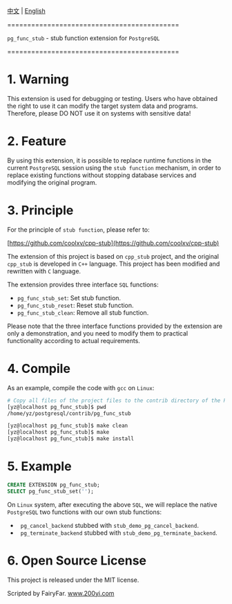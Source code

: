 [中文](README-中文.md) | [English](README.md)

===========================================

`pg_func_stub` - stub function extension for `PostgreSQL`

===========================================

# 1. Warning

This extension is used for debugging or testing. Users who have obtained the right to use it can modify the target system data and programs. Therefore, please DO NOT use it on systems with sensitive data!

# 2. Feature

By using this extension, it is possible to replace runtime functions in the current `PostgreSQL` session using the `stub function` mechanism, in order to replace existing functions without stopping database services and modifying the original program.

# 3. Principle

For the principle of `stub function`, please refer to:

[https://github.com/coolxv/cpp-stub](https://github.com/coolxv/cpp-stub)

The extension of this project is based on `cpp_stub` project, and the original `cpp_stub` is developed in `C++` language. This project has been modified and rewritten with `C` language.

The extension provides three interface `SQL` functions:

- `pg_func_stub_set`: Set stub function.
- `pg_func_stub_reset`: Reset stub function.
- `pg_func_stub_clean`: Remove all stub function.

Please note that the three interface functions provided by the extension are only a demonstration, and you need to modify them to practical functionality according to actual requirements.

# 4. Compile

As an example, compile the code with `gcc` on `Linux`:

```bash
# Copy all files of the project files to the contrib directory of the PostgreSQL source codes.
[yz@localhost pg_func_stub]$ pwd
/home/yz/postgresql/contrib/pg_func_stub

[yz@localhost pg_func_stub]$ make clean
[yz@localhost pg_func_stub]$ make
[yz@localhost pg_func_stub]$ make install
```

# 5. Example

```SQL
CREATE EXTENSION pg_func_stub;
SELECT pg_func_stub_set('');
```

On `Linux` system, after executing the above `SQL`, we will replace the native `PostgreSQL` two functions with our own stub functions:

- ` pg_cancel_backend` stubbed with `stub_demo_pg_cancel_backend`.
- ` pg_terminate_backend` stubbed with `stub_demo_pg_terminate_backend`.

# 6. Open Source License

This project is released under the MIT license.

Scripted by FairyFar. www.200yi.com

